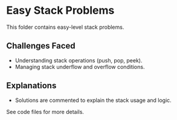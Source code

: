 # Easy Stack Problems

This folder contains easy-level stack problems.

## Challenges Faced
- Understanding stack operations (push, pop, peek).
- Managing stack underflow and overflow conditions.

## Explanations
- Solutions are commented to explain the stack usage and logic.

See code files for more details.
